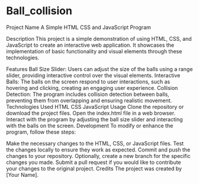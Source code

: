 # Ball_collision
Project Name
A Simple HTML CSS and JavaScript Program

Description
This project is a simple demonstration of using HTML, CSS, and JavaScript to create an interactive web application. It showcases the implementation of basic functionality and visual elements through these technologies.

Features
Ball Size Slider: Users can adjust the size of the balls using a range slider, providing interactive control over the visual elements.
Interactive Balls: The balls on the screen respond to user interactions, such as hovering and clicking, creating an engaging user experience.
Collision Detection: The program includes collision detection between balls, preventing them from overlapping and ensuring realistic movement.
Technologies Used
HTML
CSS
JavaScript
Usage
Clone the repository or download the project files.
Open the index.html file in a web browser.
Interact with the program by adjusting the ball size slider and interacting with the balls on the screen.
Development
To modify or enhance the program, follow these steps:

Make the necessary changes to the HTML, CSS, or JavaScript files.
Test the changes locally to ensure they work as expected.
Commit and push the changes to your repository.
Optionally, create a new branch for the specific changes you made.
Submit a pull request if you would like to contribute your changes to the original project.
Credits
The project was created by [Your Name].
